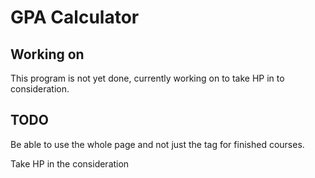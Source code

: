 # GPA Calculator
## Working on
This program is not yet done, currently working on to take HP in to consideration.

## TODO
Be able to use the whole page and not just the tag for finished courses.

Take HP in the consideration
